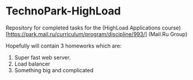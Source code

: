 # TechnoPark-HighLoad
Repository for completed tasks for the (HighLoad Applications course)[https://park.mail.ru/curriculum/program/discipline/993/] (Mail.Ru Group)

Hopefully will contain 3 homeworks which are:

1. Super fast web server.
2. Load balancer
3. Something big and complicated
